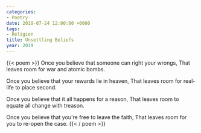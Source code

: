 ```yaml
---
categories:
- Poetry
date: 2019-07-24 12:00:00 +0000
tags:
- Religion
title: Unsettling Beliefs
year: 2019
---
```

{{< poem >}}
Once you believe that someone can right your wrongs,
That leaves room for war and atomic bombs.

Once you believe that your rewards lie in heaven,
That leaves room for real-life to place second.

Once you believe that it all happens for a reason,
That leaves room to equate all change with treason.

Once you believe that you're free to leave the faith,
That leaves room for you to re-open the case.
{{< / poem >}}